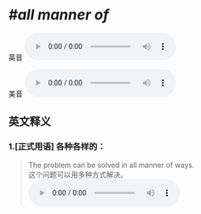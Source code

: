 # ***\#all manner of*** 
英音
<audio src="./media/all manner of1_AAC.aac" controls="controls"></audio>

美音
<audio src="./media/all manner of2_AAC.aac" controls="controls"></audio>



  

英文释义
---
### 1.**[正式用语] 各种各样的：**  

 > The problem can be solved in all manner of ways.   
 > 这个问题可以用多种方式解决。    
<audio src="./media/manner-5.aac" controls="controls"></audio>


